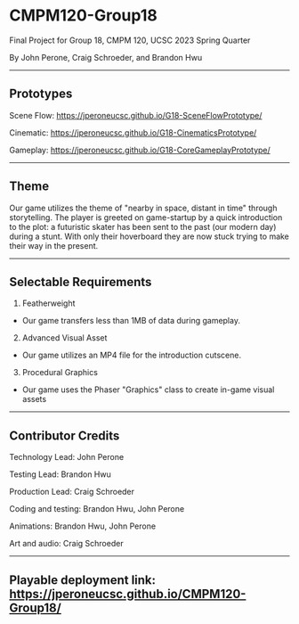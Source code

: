 # CMPM120-Group18
Final Project for Group 18, CMPM 120, UCSC 2023 Spring Quarter

By John Perone, Craig Schroeder, and Brandon Hwu
***
## Prototypes
Scene Flow: https://jperoneucsc.github.io/G18-SceneFlowPrototype/

Cinematic: https://jperoneucsc.github.io/G18-CinematicsPrototype/

Gameplay: https://jperoneucsc.github.io/G18-CoreGameplayPrototype/
***
## Theme
Our game utilizes the theme of "nearby in space, distant in time" through storytelling. The player is greeted on game-startup by a quick introduction to the plot: a futuristic skater has been sent to the past (our modern day) during a stunt. With only their hoverboard they are now stuck trying to make their way in the present.
***
## Selectable Requirements
1. Featherweight
- Our game transfers less than 1MB of data during gameplay.
2. Advanced Visual Asset
- Our game utilizes an MP4 file for the introduction cutscene.
3. Procedural Graphics
- Our game uses the Phaser "Graphics" class to create in-game visual assets
***
## Contributor Credits
Technology Lead: John Perone

Testing Lead: Brandon Hwu

Production Lead: Craig Schroeder

Coding and testing: Brandon Hwu, John Perone

Animations: Brandon Hwu, John Perone

Art and audio: Craig Schroeder
***
Playable deployment link: https://jperoneucsc.github.io/CMPM120-Group18/
-------
